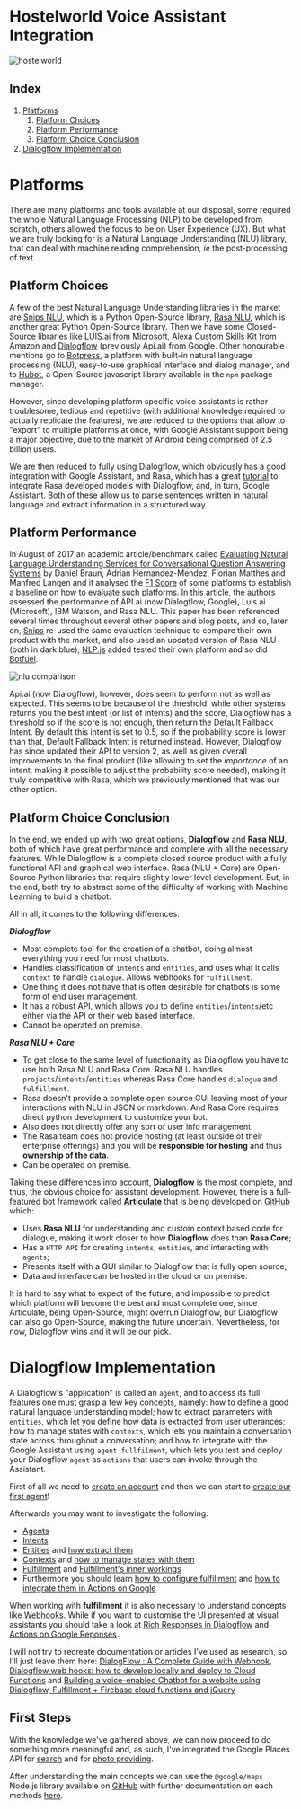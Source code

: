# Hostelworld Voice Assistant Integration

![hostelworld](http://www.hostelworldgroup.com/~/media/Images/H/Hostelworld-v2/image-gallery/logos/master-lock-up-light-backgrounds.png)

## Index

1. [Platforms](#Platforms)
    1. [Platform Choices](##Platform-Choices)
    2. [Platform Performance](##Platform-Performance)
    3. [Platform Choice Conclusion](##Platform-Choice-Conclusion)
2. [Dialogflow Implementation](#Dialogflow-Implementation)

# Platforms

There are many platforms and tools available at our disposal, some required the whole Natural Language Processing (NLP) to be developed from scratch, others allowed the focus to be on User Experience (UX). 
But what we are truly looking for is a Natural Language Understanding (NLU) library, that can deal with machine reading comprehension, *ie* the post-processing of text. 

## Platform Choices

A few of the best Natural Language Understanding libraries in the market are [Snips NLU](https://snips-nlu.readthedocs.io/en/latest/index.html), which is a Python Open-Source library, [Rasa NLU](https://rasa.com/docs/), which is another great Python Open-Source library. 
Then we have some Closed-Source libraries like [LUIS.ai](https://docs.microsoft.com/en-gb/azure/cognitive-services/luis/what-is-luis) from Microsoft, [Alexa Custom Skills Kit](https://developer.amazon.com/docs/custom-skills) from Amazon and [Dialogflow](http://dialogflow.com/docs/) (previously Api.ai) from Google. 
Other honourable mentions go to [Botpress](https://github.com/botpress/botpress), a platform with built-in natural language processing (NLU), easy-to-use graphical interface and dialog manager, and to [Hubot](https://github.com/hubotio/hubot), a Open-Source javascript library available in the `npm` package manager.

However, since developing platform specific voice assistants is rather troublesome, tedious and repetitive (with additional knowledge required to actually replicate the features), we are reduced to the options that allow to "export" to multiple platforms at once, with Google Assistant support being a major objective, due to the market of Android being comprised of 2.5 billion users.

We are then reduced to fully using Dialogflow, which obviously has a good integration with Google Assistant, and Rasa, which has a great [tutorial](https://blog.rasa.com/going-beyond-hey-google-building-a-rasa-powered-google-assistant/) to integrate Rasa developed models with Dialogflow, and, in turn, Google Assistant. 
Both of these allow us to parse sentences written in natural language and extract information in a structured way.

## Platform Performance

In August of 2017 an academic article/benchmark called [Evaluating Natural Language Understanding Services for Conversational Question Answering Systems](http://workshop.colips.org/wochat/@sigdial2017/documents/SIGDIAL22.pdf)  by Daniel Braun, Adrian Hernandez-Mendez, Florian Matthes and Manfred Langen and it analysed the [F1 Score](https://en.wikipedia.org/wiki/F1_score) of some platforms to establish a baseline on how to evaluate such platforms. 
In this article, the authors assessed the performance of API.ai (now Dialogflow, Google), Luis.ai (Microsoft), IBM Watson, and Rasa NLU. 
This paper has been referenced several times throughout several other papers and blog posts, and so, later on, [Snips](https://medium.com/snips-ai/an-introduction-to-snips-nlu-the-open-source-library-behind-snips-embedded-voice-platform-b12b1a60a41a) re-used the same evaluation technique to compare their own product with the market, and also used an updated version of Rasa NLU (both in dark blue), [NLP.js](https://chatbotslife.com/evaluating-nlu-for-chatbots-b19ecf5a2124) added tested their own platform and so did [Botfuel](https://medium.com/botfuel/benchmarking-intent-classification-services-june-2018-eb8684a1e55f).

![nlu comparison](https://github.com/snipsco/snips-nlu/raw/master/.img/benchmarks.png)

Api.ai (now Dialogflow), however, does seem to perform not as well as expected. 
This seems to be because of the threshold: while other systems returns you the best intent (or list of intents) and the score, Dialogflow has a threshold so if the score is not enough, then return the Default Fallback Intent. 
By default this intent is set to 0.5, so if the probability score is lower than that, Default Fallback Intent is returned instead.
However, Dialogflow has since updated their API to version 2, as well as given overall improvements to the final product (like allowing to set the *importance* of an intent, making it possible to adjust the probability score needed), making it truly competitive with Rasa, which we previously mentioned that was our other option.

## Platform Choice Conclusion

In the end, we ended up with two great options, **Dialogflow** and **Rasa NLU**, both of which have great performance and complete with all the necessary features. 
While Dialogflow is a complete closed source product with a fully functional API and graphical web interface.
Rasa (NLU + Core) are Open-Source Python libraries that require slightly lower level development. But, in the end, both try to abstract some of the difficulty of working with Machine Learning to build a chatbot.

All in all, it comes to the following differences:

***Dialogflow***

* Most complete tool for the creation of a chatbot, doing almost everything you need for most chatbots.
* Handles classification of `intents` and `entities`, and uses what it calls `context` to handle `dialogue`. Allows webhooks for `fulfillment`.
* One thing it does not have that is often desirable for chatbots is some form of end user management.
* It has a robust API, which allows you to define `entities`/`intents`/etc either via the API or their web based interface.
* Cannot be operated on premise. 

***Rasa NLU + Core***

* To get close to the same level of functionality as Dialogflow you have to use both Rasa NLU and Rasa Core. Rasa NLU handles `projects`/`intents`/`entities` whereas Rasa Core handles `dialogue` and `fulfillment`.
* Rasa doesn't provide a complete open source GUI leaving most of your interactions with NLU in JSON or markdown. And Rasa Core requires direct python development to customize your bot.
* Also does not directly offer any sort of user info management.
* The Rasa team does not provide hosting (at least outside of their enterprise offerings) and you will be **responsible for hosting** and thus **ownership of the data**.
* Can be operated on premise.

Taking these differences into account, **Dialogflow** is the most complete, and thus, the obvious choice for assistant development.
However, there is a full-featured bot framework called [**Articulate**](https://spg.ai/projects/articulate/) that is being developed on [GitHub](https://github.com/samtecspg/articulate) which: 
* Uses **Rasa NLU** for understanding and custom context based code for dialogue, making it work closer to how **Dialogflow** does than **Rasa Core**; 
* Has a `HTTP API` for creating `intents`, `entities`, and interacting with `agents`; 
* Presents itself with a GUI similar to Dialogflow that is fully open source; 
* Data and interface can be hosted in the cloud or on premise. 

It is hard to say what to expect of the future, and impossible to predict which platform will become the best and most complete one, since Articulate, being Open-Source, might overrun Dialogflow, but Dialogflow can also go Open-Source, making the future uncertain. Nevertheless, for now, Dialogflow wins and it will be our pick.

# Dialogflow Implementation

A Dialogflow's "application" is called an `agent`, and to access its full features one must grasp a few key concepts, namely: how to define a good natural language understanding model; how to extract parameters with `entities`, which let you define how data is extracted from user utterances; how to manage states with `contexts`, which lets you maintain a conversation state across throughout a conversation; and how to integrate with the Google Assistant using `agent fullfilment`, which lets you test and deploy your Dialogflow `agent` as `actions` that users can invoke through the Assistant.

First of all we need to [create an account](https://dialogflow.com/docs/getting-started/create-account) and then we can start to [create our first agent](https://dialogflow.com/docs/getting-started/first-agent)!

Afterwards you may want to investigate the following:

* [Agents](https://dialogflow.com/docs/agents)
* [Intents](https://dialogflow.com/docs/intents)
* [Entities](https://dialogflow.com/docs/entities) and [how extract them](https://dialogflow.com/docs/getting-started/extract-entities)
* [Contexts](https://dialogflow.com/docs/agents) and [how to manage states with them](https://dialogflow.com/docs/getting-started/state-contexts)
* [Fulfillment](https://dialogflow.com/docs/fulfillment) and [Fulfillment's inner workings](https://dialogflow.com/docs/integrations/actions/integration)
* Furthermore you should learn [how to configure fulfillment](https://dialogflow.com/docs/fulfillment/configure) and [how to integrate them in Actions on Google](https://dialogflow.com/docs/agents)

When working with **fulfillment** it is also necessary to understand concepts like [Webhooks](https://dialogflow.com/docs/reference/fulfillment-library/webhook-client). While if you want to customise the UI presented at visual assistants you should take a look at [Rich Responses in Dialogflow](https://dialogflow.com/docs/reference/fulfillment-library/rich-responses) and [Actions on Google Reponses](https://developers.google.com/actions/assistant/responses).

I will not try to recreate documentation or articles I've used as research, so I'll just leave them here: [DialogFlow : A Complete Guide with Webhook](https://medium.com/leboncoin-engineering-blog/dialogflow-a-complete-guide-with-webhook-85b8456b4e1d), [Dialogflow web hooks: how to develop locally and deploy to Cloud Functions](https://medium.com/@antonyharfield/dialogflow-web-hooks-how-to-develop-locally-and-deploy-to-cloud-functions-48839919e998) and [Building a voice-enabled Chatbot for a website using Dialogflow, Fulfillment + Firebase cloud functions and jQuery](https://medium.com/byteridge/building-a-voice-enabled-chat-bot-for-a-website-using-dialogflow-firebase-jquery-3a10a3a36e2)

## First Steps

With the knowledge we've gathered above, we can now proceed to do something more meaningful and, as such, I've integrated the Google Places API for [search](https://developers.google.com/places/web-service/search) and for [photo providing](https://developers.google.com/places/web-service/photos).

After understanding the main concepts we can use the `@google/maps` Node.js library available on [GitHub](https://github.com/googlemaps/google-maps-services-js) with further documentation on each methods [here](https://googlemaps.github.io/google-maps-services-js/docs/GoogleMapsClient.html).



